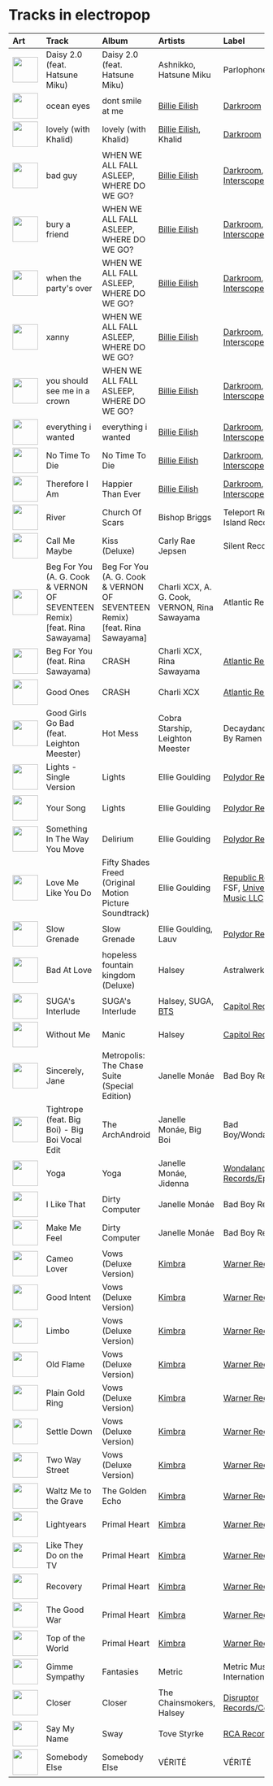 # Tracks in electropop

| Art                                                                                              | Track                                                                      | Album                                                                      | Artists                                              | Label                                                                                                           | 💚   | 🔗                                                          |
|:-------------------------------------------------------------------------------------------------|:---------------------------------------------------------------------------|:---------------------------------------------------------------------------|:-----------------------------------------------------|:----------------------------------------------------------------------------------------------------------------|:----|:-----------------------------------------------------------|
| <img src="https://i.scdn.co/image/ab67616d0000b2735064363e1b38af783f93f1a7" alt="" width="50" /> | Daisy 2.0 (feat. Hatsune Miku)                                             | Daisy 2.0 (feat. Hatsune Miku)                                             | Ashnikko, Hatsune Miku                               | Parlophone UK                                                                                                   |     | [🔗](https://open.spotify.com/track/0s8RXkQW9lwGEV6WlG8KDq) |
| <img src="https://i.scdn.co/image/ab67616d0000b273a9f6c04ba168640b48aa5795" alt="" width="50" /> | ocean eyes                                                                 | dont smile at me                                                           | [Billie Eilish](../artists/billie_eilish.md)         | [Darkroom](../labels/darkroom.md)                                                                               | 💚   | [🔗](https://open.spotify.com/track/7hDVYcQq6MxkdJGweuCtl9) |
| <img src="https://i.scdn.co/image/ab67616d0000b2738a3f0a3ca7929dea23cd274c" alt="" width="50" /> | lovely (with Khalid)                                                       | lovely (with Khalid)                                                       | [Billie Eilish](../artists/billie_eilish.md), Khalid | [Darkroom](../labels/darkroom.md)                                                                               | 💚   | [🔗](https://open.spotify.com/track/0u2P5u6lvoDfwTYjAADbn4) |
| <img src="https://i.scdn.co/image/ab67616d0000b27350a3147b4edd7701a876c6ce" alt="" width="50" /> | bad guy                                                                    | WHEN WE ALL FALL ASLEEP, WHERE DO WE GO?                                   | [Billie Eilish](../artists/billie_eilish.md)         | [Darkroom](../labels/darkroom.md), [Interscope](../labels/interscope.md)                                        | 💚   | [🔗](https://open.spotify.com/track/2Fxmhks0bxGSBdJ92vM42m) |
| <img src="https://i.scdn.co/image/ab67616d0000b27350a3147b4edd7701a876c6ce" alt="" width="50" /> | bury a friend                                                              | WHEN WE ALL FALL ASLEEP, WHERE DO WE GO?                                   | [Billie Eilish](../artists/billie_eilish.md)         | [Darkroom](../labels/darkroom.md), [Interscope](../labels/interscope.md)                                        | 💚   | [🔗](https://open.spotify.com/track/4SSnFejRGlZikf02HLewEF) |
| <img src="https://i.scdn.co/image/ab67616d0000b27350a3147b4edd7701a876c6ce" alt="" width="50" /> | when the party's over                                                      | WHEN WE ALL FALL ASLEEP, WHERE DO WE GO?                                   | [Billie Eilish](../artists/billie_eilish.md)         | [Darkroom](../labels/darkroom.md), [Interscope](../labels/interscope.md)                                        | 💚   | [🔗](https://open.spotify.com/track/43zdsphuZLzwA9k4DJhU0I) |
| <img src="https://i.scdn.co/image/ab67616d0000b27350a3147b4edd7701a876c6ce" alt="" width="50" /> | xanny                                                                      | WHEN WE ALL FALL ASLEEP, WHERE DO WE GO?                                   | [Billie Eilish](../artists/billie_eilish.md)         | [Darkroom](../labels/darkroom.md), [Interscope](../labels/interscope.md)                                        | 💚   | [🔗](https://open.spotify.com/track/4QIo4oxwzzafcBWkKjDpXY) |
| <img src="https://i.scdn.co/image/ab67616d0000b27350a3147b4edd7701a876c6ce" alt="" width="50" /> | you should see me in a crown                                               | WHEN WE ALL FALL ASLEEP, WHERE DO WE GO?                                   | [Billie Eilish](../artists/billie_eilish.md)         | [Darkroom](../labels/darkroom.md), [Interscope](../labels/interscope.md)                                        | 💚   | [🔗](https://open.spotify.com/track/3XF5xLJHOQQRbWya6hBp7d) |
| <img src="https://i.scdn.co/image/ab67616d0000b273f2248cf6dad1d6c062587249" alt="" width="50" /> | everything i wanted                                                        | everything i wanted                                                        | [Billie Eilish](../artists/billie_eilish.md)         | [Darkroom](../labels/darkroom.md), [Interscope](../labels/interscope.md)                                        | 💚   | [🔗](https://open.spotify.com/track/3ZCTVFBt2Brf31RLEnCkWJ) |
| <img src="https://i.scdn.co/image/ab67616d0000b273f7b7174bef6f3fbfda3a0bb7" alt="" width="50" /> | No Time To Die                                                             | No Time To Die                                                             | [Billie Eilish](../artists/billie_eilish.md)         | [Darkroom](../labels/darkroom.md), [Interscope](../labels/interscope.md)                                        | 💚   | [🔗](https://open.spotify.com/track/73SpzrcaHk0RQPFP73vqVR) |
| <img src="https://i.scdn.co/image/ab67616d0000b2732a038d3bf875d23e4aeaa84e" alt="" width="50" /> | Therefore I Am                                                             | Happier Than Ever                                                          | [Billie Eilish](../artists/billie_eilish.md)         | [Darkroom](../labels/darkroom.md), [Interscope](../labels/interscope.md)                                        | 💚   | [🔗](https://open.spotify.com/track/20R4HfKloPKgXDqU7UKk3x) |
| <img src="https://i.scdn.co/image/ab67616d0000b2738cae5034066af45cdfbc4266" alt="" width="50" /> | River                                                                      | Church Of Scars                                                            | Bishop Briggs                                        | Teleport Records / Island Records                                                                               | 💚   | [🔗](https://open.spotify.com/track/3mRLHiSHYtC8Hk7bzZdUs1) |
| <img src="https://i.scdn.co/image/ab67616d0000b273a111f7769013f1731e9c697c" alt="" width="50" /> | Call Me Maybe                                                              | Kiss (Deluxe)                                                              | Carly Rae Jepsen                                     | Silent Records IGA                                                                                              |     | [🔗](https://open.spotify.com/track/3TGRqZ0a2l1LRblBkJoaDx) |
| <img src="https://i.scdn.co/image/ab67616d0000b273b0ed835957dbf3c63184a3bc" alt="" width="50" /> | Beg For You (A. G. Cook & VERNON OF SEVENTEEN Remix) [feat. Rina Sawayama] | Beg For You (A. G. Cook & VERNON OF SEVENTEEN Remix) [feat. Rina Sawayama] | Charli XCX, A. G. Cook, VERNON, Rina Sawayama        | Atlantic Records UK                                                                                             |     | [🔗](https://open.spotify.com/track/3teT4GffWtZUYQVmUwL14d) |
| <img src="https://i.scdn.co/image/ab67616d0000b273f629eb64fd8ef76a97b154f5" alt="" width="50" /> | Beg For You (feat. Rina Sawayama)                                          | CRASH                                                                      | Charli XCX, Rina Sawayama                            | [Atlantic Records](../labels/atlantic_records.md)                                                               |     | [🔗](https://open.spotify.com/track/11M8c9SHQYpd8DOrmcu25k) |
| <img src="https://i.scdn.co/image/ab67616d0000b273f629eb64fd8ef76a97b154f5" alt="" width="50" /> | Good Ones                                                                  | CRASH                                                                      | Charli XCX                                           | [Atlantic Records](../labels/atlantic_records.md)                                                               |     | [🔗](https://open.spotify.com/track/2grSOc6HNTXQQXNoRKt9UM) |
| <img src="https://i.scdn.co/image/ab67616d0000b273c83d25c1b9d5f384c32d834a" alt="" width="50" /> | Good Girls Go Bad (feat. Leighton Meester)                                 | Hot Mess                                                                   | Cobra Starship, Leighton Meester                     | Decaydance/Fueled By Ramen                                                                                      |     | [🔗](https://open.spotify.com/track/7kMfu3KUydmrFVGEAhjtyl) |
| <img src="https://i.scdn.co/image/ab67616d0000b273a90401b8d27cd6b5f3a46242" alt="" width="50" /> | Lights - Single Version                                                    | Lights                                                                     | Ellie Goulding                                       | [Polydor Records](../labels/polydor_records.md)                                                                 | 💚   | [🔗](https://open.spotify.com/track/5qftsSFD6Qgndcx13SSqQj) |
| <img src="https://i.scdn.co/image/ab67616d0000b273a90401b8d27cd6b5f3a46242" alt="" width="50" /> | Your Song                                                                  | Lights                                                                     | Ellie Goulding                                       | [Polydor Records](../labels/polydor_records.md)                                                                 |     | [🔗](https://open.spotify.com/track/562NFiDgGSylJpitA7dUhE) |
| <img src="https://i.scdn.co/image/ab67616d0000b273570d18beb1f15ef8adfb27a5" alt="" width="50" /> | Something In The Way You Move                                              | Delirium                                                                   | Ellie Goulding                                       | [Polydor Records](../labels/polydor_records.md)                                                                 |     | [🔗](https://open.spotify.com/track/7is4okCIwDa9vc7pUjda1H) |
| <img src="https://i.scdn.co/image/ab67616d0000b2736cd9798b6ace10ff98d1abdd" alt="" width="50" /> | Love Me Like You Do                                                        | Fifty Shades Freed (Original Motion Picture Soundtrack)                    | Ellie Goulding                                       | [Republic Records](../labels/republic_records.md), FSF, [Universal Music LLC](../labels/universal_music_llc.md) | 💚   | [🔗](https://open.spotify.com/track/0Cy7wt6IlRfBPHXXjmZbcP) |
| <img src="https://i.scdn.co/image/ab67616d0000b2734fb1446223808a37ba8914b5" alt="" width="50" /> | Slow Grenade                                                               | Slow Grenade                                                               | Ellie Goulding, Lauv                                 | [Polydor Records](../labels/polydor_records.md)                                                                 | 💚   | [🔗](https://open.spotify.com/track/5z8uLrYMcUVvzTV28twt44) |
| <img src="https://i.scdn.co/image/ab67616d0000b2730f7ad6d8d829906c17cae210" alt="" width="50" /> | Bad At Love                                                                | hopeless fountain kingdom (Deluxe)                                         | Halsey                                               | Astralwerks (ASW)                                                                                               |     | [🔗](https://open.spotify.com/track/7y9iMe8SOB6z3NoHE2OfXl) |
| <img src="https://i.scdn.co/image/ab67616d0000b273da43139cbb1612e1b94eed4a" alt="" width="50" /> | SUGA's Interlude                                                           | SUGA's Interlude                                                           | Halsey, SUGA, [BTS](../artists/bts.md)               | [Capitol Records](../labels/capitol_records.md)                                                                 | 💚   | [🔗](https://open.spotify.com/track/5a0nHa7F4S9hb0Zi0zLS8w) |
| <img src="https://i.scdn.co/image/ab67616d0000b2737636e1c9e67eaafc9f49aefd" alt="" width="50" /> | Without Me                                                                 | Manic                                                                      | Halsey                                               | [Capitol Records](../labels/capitol_records.md)                                                                 |     | [🔗](https://open.spotify.com/track/6FZDfxM3a3UCqtzo5pxSLZ) |
| <img src="https://i.scdn.co/image/ab67616d0000b273b72cb7bed93d6e2fdf42cffe" alt="" width="50" /> | Sincerely, Jane                                                            | Metropolis: The Chase Suite (Special Edition)                              | Janelle Monáe                                        | Bad Boy Records                                                                                                 | 💚   | [🔗](https://open.spotify.com/track/06I6iDFVtZDGcRu9BgHraA) |
| <img src="https://i.scdn.co/image/ab67616d0000b273120a1366324c2ae1728e17e5" alt="" width="50" /> | Tightrope (feat. Big Boi) - Big Boi Vocal Edit                             | The ArchAndroid                                                            | Janelle Monáe, Big Boi                               | Bad Boy/Wondaland                                                                                               | 💚   | [🔗](https://open.spotify.com/track/1ljzHUgt2SU2ADkhfa9eBC) |
| <img src="https://i.scdn.co/image/ab67616d0000b273fbf594435bcb7b30636efc02" alt="" width="50" /> | Yoga                                                                       | Yoga                                                                       | Janelle Monáe, Jidenna                               | [Wondaland Records/Epic](../labels/epic.md)                                                                     | 💚   | [🔗](https://open.spotify.com/track/3IJCSQoLF4YzPAKaxq2JLb) |
| <img src="https://i.scdn.co/image/ab67616d0000b2730a60fb0deda858270cca82ee" alt="" width="50" /> | I Like That                                                                | Dirty Computer                                                             | Janelle Monáe                                        | Bad Boy Records                                                                                                 | 💚   | [🔗](https://open.spotify.com/track/2EznBGrlmx9wBeYgyDojsA) |
| <img src="https://i.scdn.co/image/ab67616d0000b2730a60fb0deda858270cca82ee" alt="" width="50" /> | Make Me Feel                                                               | Dirty Computer                                                             | Janelle Monáe                                        | Bad Boy Records                                                                                                 | 💚   | [🔗](https://open.spotify.com/track/5gW5dSy3vXJxgzma4rQuzH) |
| <img src="https://i.scdn.co/image/ab67616d0000b273d0ec2db731952a7efabc6397" alt="" width="50" /> | Cameo Lover                                                                | Vows (Deluxe Version)                                                      | [Kimbra](../artists/kimbra.md)                       | [Warner Records](../labels/warner_records.md)                                                                   | 💚   | [🔗](https://open.spotify.com/track/6mEDMe0zG5pYrsRxizjauk) |
| <img src="https://i.scdn.co/image/ab67616d0000b273d0ec2db731952a7efabc6397" alt="" width="50" /> | Good Intent                                                                | Vows (Deluxe Version)                                                      | [Kimbra](../artists/kimbra.md)                       | [Warner Records](../labels/warner_records.md)                                                                   | 💚   | [🔗](https://open.spotify.com/track/5vLJID1JbJEpYdYLWIGVXf) |
| <img src="https://i.scdn.co/image/ab67616d0000b273d0ec2db731952a7efabc6397" alt="" width="50" /> | Limbo                                                                      | Vows (Deluxe Version)                                                      | [Kimbra](../artists/kimbra.md)                       | [Warner Records](../labels/warner_records.md)                                                                   | 💚   | [🔗](https://open.spotify.com/track/6go4VH47IaXtYlTGHizjhm) |
| <img src="https://i.scdn.co/image/ab67616d0000b273d0ec2db731952a7efabc6397" alt="" width="50" /> | Old Flame                                                                  | Vows (Deluxe Version)                                                      | [Kimbra](../artists/kimbra.md)                       | [Warner Records](../labels/warner_records.md)                                                                   | 💚   | [🔗](https://open.spotify.com/track/6bGCWZagdKs2yZKt4H3IlV) |
| <img src="https://i.scdn.co/image/ab67616d0000b273d0ec2db731952a7efabc6397" alt="" width="50" /> | Plain Gold Ring                                                            | Vows (Deluxe Version)                                                      | [Kimbra](../artists/kimbra.md)                       | [Warner Records](../labels/warner_records.md)                                                                   | 💚   | [🔗](https://open.spotify.com/track/55RJLcVGohfyfuSP4EyE1I) |
| <img src="https://i.scdn.co/image/ab67616d0000b273d0ec2db731952a7efabc6397" alt="" width="50" /> | Settle Down                                                                | Vows (Deluxe Version)                                                      | [Kimbra](../artists/kimbra.md)                       | [Warner Records](../labels/warner_records.md)                                                                   | 💚   | [🔗](https://open.spotify.com/track/6cdslY3YKjh7pImxFhSBVG) |
| <img src="https://i.scdn.co/image/ab67616d0000b273d0ec2db731952a7efabc6397" alt="" width="50" /> | Two Way Street                                                             | Vows (Deluxe Version)                                                      | [Kimbra](../artists/kimbra.md)                       | [Warner Records](../labels/warner_records.md)                                                                   | 💚   | [🔗](https://open.spotify.com/track/7ptSTFAis4UckLAfUrMfM0) |
| <img src="https://i.scdn.co/image/ab67616d0000b27369b3dd10eee85bb2652c3b05" alt="" width="50" /> | Waltz Me to the Grave                                                      | The Golden Echo                                                            | [Kimbra](../artists/kimbra.md)                       | [Warner Records](../labels/warner_records.md)                                                                   | 💚   | [🔗](https://open.spotify.com/track/2p7QlaQFpB2YFwdvt2ArtD) |
| <img src="https://i.scdn.co/image/ab67616d0000b273d56201d2b07c5950c540f0c8" alt="" width="50" /> | Lightyears                                                                 | Primal Heart                                                               | [Kimbra](../artists/kimbra.md)                       | [Warner Records](../labels/warner_records.md)                                                                   |     | [🔗](https://open.spotify.com/track/0lArgFRoTvsmrt7A6DzMXL) |
| <img src="https://i.scdn.co/image/ab67616d0000b273d56201d2b07c5950c540f0c8" alt="" width="50" /> | Like They Do on the TV                                                     | Primal Heart                                                               | [Kimbra](../artists/kimbra.md)                       | [Warner Records](../labels/warner_records.md)                                                                   |     | [🔗](https://open.spotify.com/track/28FSs3VqsHiEGa8dIfnG2T) |
| <img src="https://i.scdn.co/image/ab67616d0000b273d56201d2b07c5950c540f0c8" alt="" width="50" /> | Recovery                                                                   | Primal Heart                                                               | [Kimbra](../artists/kimbra.md)                       | [Warner Records](../labels/warner_records.md)                                                                   |     | [🔗](https://open.spotify.com/track/0HqtTIH9Eo7IdTiiFvpdjM) |
| <img src="https://i.scdn.co/image/ab67616d0000b273d56201d2b07c5950c540f0c8" alt="" width="50" /> | The Good War                                                               | Primal Heart                                                               | [Kimbra](../artists/kimbra.md)                       | [Warner Records](../labels/warner_records.md)                                                                   |     | [🔗](https://open.spotify.com/track/3Py6qWHKkcdBEVcYThxhp9) |
| <img src="https://i.scdn.co/image/ab67616d0000b273d56201d2b07c5950c540f0c8" alt="" width="50" /> | Top of the World                                                           | Primal Heart                                                               | [Kimbra](../artists/kimbra.md)                       | [Warner Records](../labels/warner_records.md)                                                                   |     | [🔗](https://open.spotify.com/track/1Gbdx88ElOui7lczwxGX6m) |
| <img src="https://i.scdn.co/image/ab67616d0000b27370d7aa769af19e7e2c2e107b" alt="" width="50" /> | Gimme Sympathy                                                             | Fantasies                                                                  | Metric                                               | Metric Music International                                                                                      | 💚   | [🔗](https://open.spotify.com/track/1blxMGAKo9uttR9bHsXCOV) |
| <img src="https://i.scdn.co/image/ab67616d0000b273495ce6da9aeb159e94eaa453" alt="" width="50" /> | Closer                                                                     | Closer                                                                     | The Chainsmokers, Halsey                             | [Disruptor Records/Columbia](../labels/columbia.md)                                                             | 💚   | [🔗](https://open.spotify.com/track/7BKLCZ1jbUBVqRi2FVlTVw) |
| <img src="https://i.scdn.co/image/ab67616d0000b2730d0837e34a3fcc57de9fc93d" alt="" width="50" /> | Say My Name                                                                | Sway                                                                       | Tove Styrke                                          | [RCA Records Label](../labels/rca_records_label.md)                                                             | 💚   | [🔗](https://open.spotify.com/track/2XDJzMW1MUWeAIQoMOJeUj) |
| <img src="https://i.scdn.co/image/ab67616d0000b273ce94afb9aa5d73f00852a45b" alt="" width="50" /> | Somebody Else                                                              | Somebody Else                                                              | VÉRITÉ                                               | VÉRITÉ                                                                                                          | 💚   | [🔗](https://open.spotify.com/track/34i4yxPrHWquuR4kjiivFO) |
